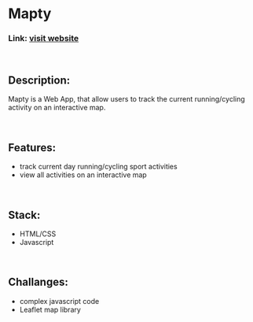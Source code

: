 # Mapty


### Link: [visit website](https://noppytinto.github.io/practice-web-mapty/)

<br/>

## Description:

Mapty is a Web App, that allow users to track the current running/cycling activity on an interactive map.

<br/>

## Features:

- track current day running/cycling sport activities
- view all activities on an interactive map

<br/>

## Stack:

- HTML/CSS
- Javascript

<br/>

## Challanges:
- complex javascript code
- Leaflet map library
